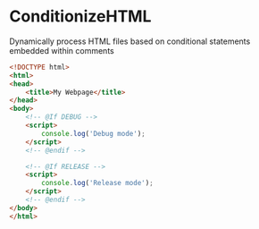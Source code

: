 # ConditionizeHTML
Dynamically process HTML files based on conditional statements embedded within comments

```html
<!DOCTYPE html>
<html>
<head>
    <title>My Webpage</title>
</head>
<body>
    <!-- @If DEBUG -->
    <script>
        console.log('Debug mode');
    </script>
    <!-- @endif -->

    <!-- @If RELEASE -->
    <script>
        console.log('Release mode');
    </script>
    <!-- @endif -->
</body>
</html>
```
